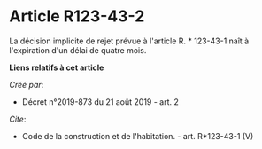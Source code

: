 # Article R123-43-2 

La décision implicite de rejet prévue à l'article R. * 123-43-1 naît à l'expiration d'un délai de quatre mois.

**Liens relatifs à cet article**

_Créé par_:

  - Décret n°2019-873 du 21 août 2019 - art. 2

_Cite_:

  - Code de la construction et de l'habitation. - art. R*123-43-1 (V)
